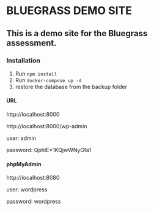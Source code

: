 # BLUEGRASS DEMO SITE

## This is a demo site for the Bluegrass assessment.

### Installation

1. Run `npm install`
2. Run `docker-compose up -d`
3. restore the database from the backup folder

#### URL

http://localhost:8000

http://localhost:8000/wp-admin

user: admin

password: QphlE\*1KQjwWNyGfa1

#### phpMyAdmin

http://localhost:8080

user: wordpress

password: wordpress
